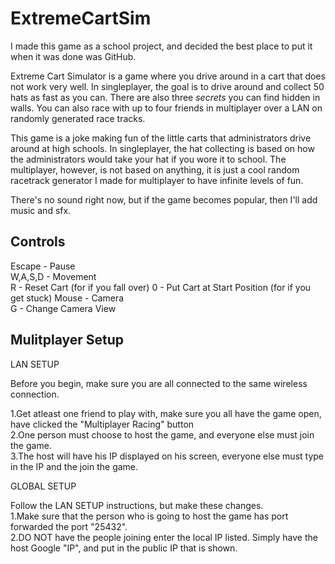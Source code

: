 ExtremeCartSim
==============

I made this game as a school project, and decided the best place to put it when it was done was GitHub.

Extreme Cart Simulator is a game where you drive around in a cart that does not work very well. In singleplayer, the goal is to drive around and collect 50 hats as fast as you can.  There are also three *secrets* you can find hidden in walls. You can also race with up to four friends in multiplayer over a LAN on randomly generated race tracks. 

This game is a joke making fun of the little carts that administrators drive around at high schools. In singleplayer, the hat collecting is based on how the administrators would take your hat if you wore it to school. The multiplayer, however, is not based on anything, it is just a cool random racetrack generator I made for multiplayer to have infinite levels of fun. 


There's no sound right now, but if the game becomes popular, then I'll add music and sfx.

Controls
--------
Escape - Pause  
W,A,S,D - Movement  
R - Reset Cart (for if you fall over)
0 - Put Cart at Start Position (for if you get stuck)
Mouse - Camera  
G - Change Camera View  

Mulitplayer Setup
-----------------
LAN SETUP  
  
Before you begin, make sure you are all connected to the same wireless connection.  
  
1.Get atleast one friend to play with, make sure you all have the game open,  have clicked the "Multiplayer Racing" button  
2.One person must choose to host the game, and everyone else must join the game.  
3.The host will have his IP displayed on his screen, everyone else must type in the IP and the join the game.  

GLOBAL SETUP   
  
Follow the LAN SETUP instructions, but make these changes.  
1.Make sure that the person who is going to host the game has port forwarded the port "25432".  
2.DO NOT have the people joining enter the local IP listed. Simply have the host Google "IP", and put in the public IP that is shown.  
